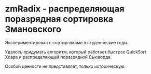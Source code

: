 # zmRadix - распределяющая поразрядная сортировка Змановского

Экспериментировал с сортировками в студенческие годы.

Удалось придумать алгоритм, который работает быстрее QuickSort Хоара и распределяющей поразрядной Сьюворда.

Особой ценности не представляет, только историческую.
